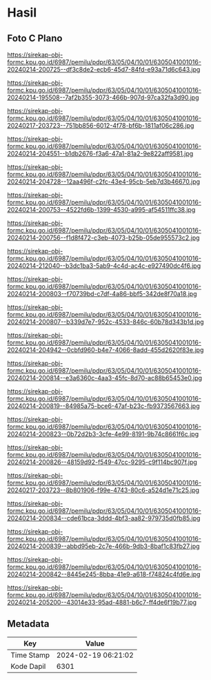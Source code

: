 # Hasil

## Foto C Plano

https://sirekap-obj-formc.kpu.go.id/6987/pemilu/pdpr/63/05/04/10/01/6305041001016-20240214-200725--df3c8de2-ecb6-45d7-84fd-e93a71d6c643.jpg

https://sirekap-obj-formc.kpu.go.id/6987/pemilu/pdpr/63/05/04/10/01/6305041001016-20240214-195508--7af2b355-3073-466b-907d-97ca32fa3d90.jpg

https://sirekap-obj-formc.kpu.go.id/6987/pemilu/pdpr/63/05/04/10/01/6305041001016-20240217-203723--751bb856-6012-4f78-bf6b-1811af06c286.jpg

https://sirekap-obj-formc.kpu.go.id/6987/pemilu/pdpr/63/05/04/10/01/6305041001016-20240214-204551--b1db2676-f3a6-47a1-81a2-9e822aff9581.jpg

https://sirekap-obj-formc.kpu.go.id/6987/pemilu/pdpr/63/05/04/10/01/6305041001016-20240214-204728--12aa496f-c2fc-43e4-95cb-5eb7d3b46670.jpg

https://sirekap-obj-formc.kpu.go.id/6987/pemilu/pdpr/63/05/04/10/01/6305041001016-20240214-200753--4522fd6b-1399-4530-a995-af54511ffc38.jpg

https://sirekap-obj-formc.kpu.go.id/6987/pemilu/pdpr/63/05/04/10/01/6305041001016-20240214-200756--f1d8f472-c3eb-4073-b25b-05de955573c2.jpg

https://sirekap-obj-formc.kpu.go.id/6987/pemilu/pdpr/63/05/04/10/01/6305041001016-20240214-212040--b3dc1ba3-5ab9-4c4d-ac4c-e927490dc4f6.jpg

https://sirekap-obj-formc.kpu.go.id/6987/pemilu/pdpr/63/05/04/10/01/6305041001016-20240214-200803--f70739bd-c7df-4a86-bbf5-342de8f70a18.jpg

https://sirekap-obj-formc.kpu.go.id/6987/pemilu/pdpr/63/05/04/10/01/6305041001016-20240214-200807--b339d7e7-952c-4533-846c-60b78d343b1d.jpg

https://sirekap-obj-formc.kpu.go.id/6987/pemilu/pdpr/63/05/04/10/01/6305041001016-20240214-204942--0cbfd960-b4e7-4066-8add-455d2620f83e.jpg

https://sirekap-obj-formc.kpu.go.id/6987/pemilu/pdpr/63/05/04/10/01/6305041001016-20240214-200814--e3a6360c-4aa3-45fc-8d70-ac88b65453e0.jpg

https://sirekap-obj-formc.kpu.go.id/6987/pemilu/pdpr/63/05/04/10/01/6305041001016-20240214-200819--84985a75-bce6-47af-b23c-fb9373567663.jpg

https://sirekap-obj-formc.kpu.go.id/6987/pemilu/pdpr/63/05/04/10/01/6305041001016-20240214-200823--0b72d2b3-3cfe-4e99-8191-9b74c8661f6c.jpg

https://sirekap-obj-formc.kpu.go.id/6987/pemilu/pdpr/63/05/04/10/01/6305041001016-20240214-200826--48159d92-f549-47cc-9295-c9f114bc907f.jpg

https://sirekap-obj-formc.kpu.go.id/6987/pemilu/pdpr/63/05/04/10/01/6305041001016-20240217-203723--8b801906-f99e-4743-80c6-a524d1e71c25.jpg

https://sirekap-obj-formc.kpu.go.id/6987/pemilu/pdpr/63/05/04/10/01/6305041001016-20240214-200834--cde61bca-3ddd-4bf3-aa82-979735d0fb85.jpg

https://sirekap-obj-formc.kpu.go.id/6987/pemilu/pdpr/63/05/04/10/01/6305041001016-20240214-200839--abbd95eb-2c7e-466b-9db3-8baf1c83fb27.jpg

https://sirekap-obj-formc.kpu.go.id/6987/pemilu/pdpr/63/05/04/10/01/6305041001016-20240214-200842--8445e245-8bba-41e9-a618-f74824c4fd6e.jpg

https://sirekap-obj-formc.kpu.go.id/6987/pemilu/pdpr/63/05/04/10/01/6305041001016-20240214-205200--43014e33-95ad-4881-b6c7-ff4de6f19b77.jpg


## Metadata

| Key        | Value               |
| ---------- | ------------------- |
| Time Stamp | 2024-02-19 06:21:02 |
| Kode Dapil | 6301                |



